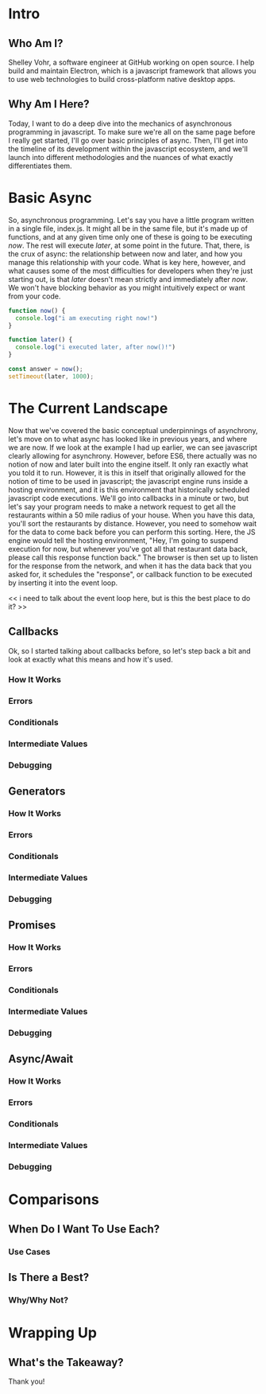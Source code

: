 # Intro

## Who Am I?

Shelley Vohr, a software engineer at GitHub working on open source. I help build and maintain Electron, which is a javascript framework that allows you to use web technologies to build cross-platform native desktop apps.

## Why Am I Here?

Today, I want to do a deep dive into the mechanics of asynchronous programming in javascript. To make sure we're all on the same page before I really get started, I'll go over basic principles of async. Then, I'll get into the timeline of its development within the javascript ecosystem, and we'll launch into different methodologies and the nuances of what exactly differentiates them.

# Basic Async

So, asynchronous programming. Let's say you have a little program written in a single file, index.js. It might all be in the same file, but it's made up of functions, and at any given time only one of these is going to be executing _now_. The rest will execute _later_, at some point in the future. That, there, is the crux of async: the relationship between now and later, and how you manage this relationship with your code. What is key here, however, and what causes some of the most difficulties for developers when they're just starting out, is that _later_ doesn't mean strictly and immediately after _now_. We won't have blocking behavior as you might intuitively expect or want from your code.

```javascript
function now() {
  console.log("i am executing right now!")
}

function later() {
  console.log("i executed later, after now()!")
}

const answer = now();
setTimeout(later, 1000);
```

# The Current Landscape

Now that we've covered the basic conceptual underpinnings of asynchrony, let's move on to what async has looked like in previous years, and where we are now. If we look at the example I had up earlier, we can see javascript clearly allowing for asynchrony. However, before ES6, there actually was no notion of now and later built into the engine itself. It only ran exactly what you told it to run. However, it is this in itself that originally allowed for the notion of time to be used in javascript; the javascript engine runs inside a hosting environment, and it is this environment that historically scheduled javascript code executions. We'll go into callbacks in a minute or two, but let's say your program needs to make a network request to get all the restaurants within a 50 mile radius of your house. When you have this data, you'll sort the restaurants by distance. However, you need to somehow wait for the data to come back before you can perform this sorting. Here, the JS engine would tell the hosting environment, "Hey, I'm going to suspend execution for now, but whenever you've got all that restaurant data back, please call this response function back." The browser is then set up to listen for the response from the network, and when it has the data back that you asked for, it schedules the "response", or callback function to be executed by inserting it into the event loop.

 << i need to talk about the event loop here, but is this the best place to do it? >>

## Callbacks

Ok, so I started talking about callbacks before, so let's step back a bit and look at exactly what this means and how it's used.

### How It Works

### Errors

### Conditionals

### Intermediate Values

### Debugging

## Generators

### How It Works

### Errors

### Conditionals

### Intermediate Values

### Debugging

## Promises

### How It Works

### Errors

### Conditionals

### Intermediate Values

### Debugging

## Async/Await

### How It Works

### Errors

### Conditionals

### Intermediate Values

### Debugging

# Comparisons

## When Do I Want To Use Each?

### Use Cases

## Is There a Best?

### Why/Why Not?

# Wrapping Up

## What's the Takeaway?

Thank you!

